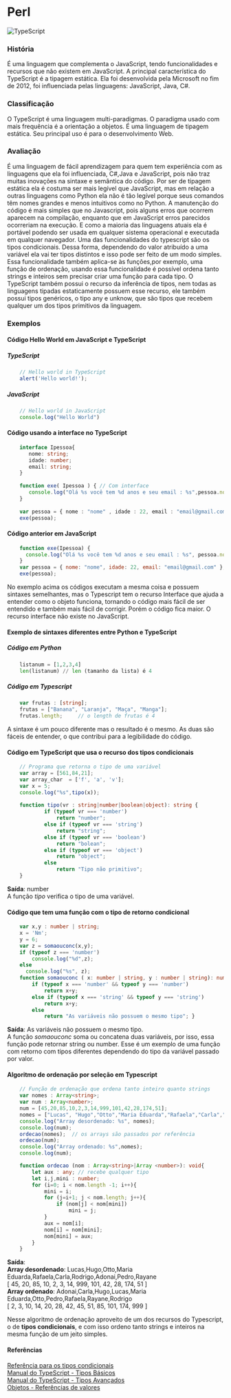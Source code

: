 # Perl
![TypeScript](http://www.w3big.com/perl/0020_999_1373967199_perl_256.png)

### História
É uma linguagem que complementa o JavaScript, tendo funcionalidades e recursos que não existem em JavaScript. A principal característica do TypeScript é a tipagem estática.
Ela foi desenvolvida pela Microsoft no fim de 2012, foi influenciada pelas linguagens: JavaScript, Java, C#.
### Classificação
O TypeScript é uma linguagem multi-paradigmas. O paradigma usado com mais frequência é a orientação a objetos.
É uma linguagem de tipagem estática. Seu principal uso é para o desenvolvimento Web.
### Avaliação
É uma linguagem de fácil aprendizagem para quem tem experiência com as linguagens que ela foi influenciada, C#,Java e JavaScript, pois não traz muitas inovações na sintaxe e semântica do código. Por ser de tipagem estática ela é costuma ser mais legível que JavaScript, mas em relação a outras linguagens como Python ela não é tão legível porque seus comandos têm nomes grandes e menos intuitivos como no Python.
A manutenção do código é mais simples que no Javascript, pois alguns erros que ocorrem aparecem na compilação, enquanto que em JavaScript erros parecidos ocorreriam na execução.
E como a maioria das linguagens atuais ela é portável podendo ser usada em qualquer sistema operacional e executada em qualquer navegador.
Uma das funcionalidades do typescript são os tipos condicionais.
Dessa forma, dependendo do valor atribuído a uma variável ela vai ter tipos distintos e isso pode ser feito de um modo simples.
Essa funcionalidade também aplica-se às funções,por exemplo, uma função de ordenação, 
usando essa funcionalidade é possível ordena tanto strings e inteiros sem precisar criar uma função para cada tipo. 
O TypeScript também possui o recurso da inferência de tipos, nem todas as linguagens tipadas estaticamente possuem esse recurso, ele também possui tipos genéricos, o tipo any e unknow, que são tipos que recebem qualquer um dos tipos primitivos da linguagem.
### Exemplos 
#### Código Hello World em JavaScript e TypeScript
##### TypeScript
```ts
    // Hello world in TypeScript
    alert('Hello world!');
```
##### JavaScript
```js
    // Hello world in JavaScript
    console.log("Hello World")
```
#### Código usando a interface no TypeScript
```ts
    interface Ipessoa{
       nome: string;
       idade: number;
       email: string;
    }
    
    function exe( Ipessoa ) { // Com interface
       console.log("Olá %s você tem %d anos e seu email : %s",pessoa.nome, pessoa.idade, pessoa.email);
    }
 
    var pessoa = { nome : "nome" , idade : 22, email : "email@gmail.com"};
    exe(pessoa);
```    
#### Código anterior em JavaScript
```js
    function exe(Ipessoa) {
      console.log("Olá %s você tem %d anos e seu email : %s", pessoa.nome, pessoa.idade, pessoa.email);
    }
    var pessoa = { nome: "nome", idade: 22, email: "email@gmail.com" };
    exe(pessoa);
```    
No exemplo acima os códigos executam a mesma coisa e possuem sintaxes semelhantes, mas o Typescript tem o recurso Interface que ajuda a entender como o objeto funciona, tornando o código mais fácil de ser entendido e também mais fácil de corrigir. Porém o código fica maior. O recurso interface não existe no JavaScript.
#### Exemplo de sintaxes diferentes entre Python e TypeScript
##### Código em Python
```py
    listanum = [1,2,3,4]
    len(listanum) // len (tamanho da lista) é 4
```
##### Código em Typescript
```ts
    var frutas : [string];
    frutas = ["Banana", "Laranja", "Maça", "Manga"];
    frutas.length;     // o length de frutas é 4
```    
A sintaxe é um pouco diferente mas o resultado é o mesmo. As duas são fáceis de entender, o que contribui para a legibilidade do código.
#### Código em TypeScript que usa o recurso dos tipos condicionais
```ts
    // Programa que retorna o tipo de uma variável
    var array = [561,84,21];
    var array_char  = ['f', 'a', 'v'];
    var x = 5;
    console.log("%s",tipo(x));
 
    function tipo(vr : string|number|boolean|object): string {
            if (typeof vr === 'number')
                return "number";
            else if (typeof vr === 'string')
                return "string";
            else if (typeof vr === 'boolean')
                return "bolean";
            else if (typeof vr === 'object')
                return "object";
            else
                return "Tipo não primitivo";
    }
```    
**Saída**: number  
A função *tipo* verifica o tipo de uma variável.   
#### Código que tem uma função com o tipo de retorno condicional
```ts
    var x,y : number | string;
    x = 'Nm';
    y = 6;
    var z = somaouconc(x,y);
    if (typeof z === 'number')
        console.log("%d",z);
    else
      console.log("%s", z);
    function somaouconc ( x: number | string, y : number | string): number|string{
        if (typeof x === 'number' && typeof y === 'number')
            return x+y;
        else if (typeof x === 'string' && typeof y === 'string')
            return x+y;
        else
            return "As variáveis não possuem o mesmo tipo"; }
```
**Saída**: As variáveis não possuem o mesmo tipo.  
A função *somaouconc*  soma ou concatena duas variáveis, por isso, essa função pode retornar string ou number. Esse é um exemplo de uma função com retorno com tipos diferentes dependendo do tipo da variável passado por valor.    
#### Algoritmo de ordenação por seleção em Typescript
```ts
    // Função de ordenação que ordena tanto inteiro quanto strings
    var nomes : Array<string>;
    var num : Array<number>;
    num = [45,20,85,10,2,3,14,999,101,42,28,174,51];
    nomes = ["Lucas", "Hugo","Otto","Maria Eduarda","Rafaela","Carla","Rodrigo","Adonai","Pedro","Rayane"];
    console.log("Array desordenado: %s", nomes);
    console.log(num); 
    ordecao(nomes);  // os arrays são passados por referência
    ordecao(num);
    console.log("Array ordenado: %s",nomes);
    console.log(num);

    function ordecao (nom : Array<string>|Array <number>): void{
        let aux : any; // recebe qualquer tipo
        let i,j,mini : number;
        for (i=0; i < nom.length -1; i++){
            mini = i;
            for (j=i+1; j < nom.length; j++){
                if (nom[j] < nom[mini])
                    mini = j;          
            }
            aux = nom[i];
            nom[i] = nom[mini];
            nom[mini] = aux;
        }
    } 
```
**Saída**:  
**Array desordenado**: Lucas,Hugo,Otto,Maria Eduarda,Rafaela,Carla,Rodrigo,Adonai,Pedro,Rayane  
                   [ 45, 20, 85, 10, 2, 3, 14, 999, 101, 42, 28, 174, 51 ]  
**Array ordenado**: Adonai,Carla,Hugo,Lucas,Maria Eduarda,Otto,Pedro,Rafaela,Rayane,Rodrigo  
                   [ 2, 3, 10, 14, 20, 28, 42, 45, 51, 85, 101, 174, 999 ]  

Nesse algoritmo de ordenação aproveito de um dos recursos do Typescript, o de **tipos condicionais**, e com isso ordeno tanto strings e inteiros na mesma função de um jeito simples.  
#### Referências
[Referência para os tipos condicionais](https://artsy.github.io/blog/2018/11/21/conditional-types-in-typescript/)  
[Manual do TypeScript - Tipos Básicos](https://www.typescriptlang.org/docs/handbook/basic-types.html)  
[Manual do TypeScript - Tipos Avançados](https://www.typescriptlang.org/docs/handbook/advanced-types.html)  
[Objetos - Referências de valores](https://blog.da2k.com.br/2017/01/25/objetos-referencias-de-valores-em-javascript/)  

